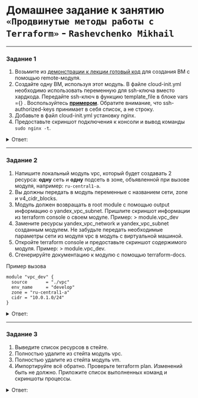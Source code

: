 # Домашнее задание к занятию `«Продвинутые методы работы с Terraform»` - `Rashevchenko Mikhail`

------

### Задание 1

1. Возьмите из [демонстрации к лекции готовый код](https://github.com/netology-code/ter-homeworks/tree/main/04/demonstration1) для создания ВМ с помощью remote-модуля.
2. Создайте одну ВМ, используя этот модуль. В файле cloud-init.yml необходимо использовать переменную для ssh-ключа вместо хардкода. Передайте ssh-ключ в функцию template_file в блоке vars ={} .
Воспользуйтесь [**примером**](https://grantorchard.com/dynamic-cloudinit-content-with-terraform-file-templates/). Обратите внимание, что ssh-authorized-keys принимает в себя список, а не строку.
3. Добавьте в файл cloud-init.yml установку nginx.
4. Предоставьте скриншот подключения к консоли и вывод команды ```sudo nginx -t```.


<details><summary>Ответ:</summary>
	
![image](https://github.com/mrashevchenko/gitlab-hw/assets/100411467/eac0e9a9-5677-4bd1-8876-2f8c13f87816)

* Скачал готовый код
* Файл [cloud-init.yml](https://github.com/mrashevchenko/gitlab-hw/blob/hw07-04/src/cloud-init.yml)
```bash
#cloud-config
users:
  - name: ubuntu
    groups: sudo
    shell: /bin/bash
    sudo: ['ALL=(ALL) NOPASSWD:ALL']
    ssh_authorized_keys:
      - ${ssh-authorized-keys}
package_update: true
package_upgrade: false
packages:
 - vim
 - nginx
```

*Передал ssh-ключ в файле ```main.tf```

```bash
data "template_file" "cloudinit" {
  template = file("./cloud-init.yml")
  vars = {
    ssh_public_key = file("~/.ssh/id_ed25519.pub")
  }
}

```
</details>

------

### Задание 2

1. Напишите локальный модуль vpc, который будет создавать 2 ресурса: **одну** сеть и **одну** подсеть в зоне, объявленной при вызове модуля, например: ```ru-central1-a```.
2. Вы должны передать в модуль переменные с названием сети, zone и v4_cidr_blocks.
3. Модуль должен возвращать в root module с помощью output информацию о yandex_vpc_subnet. Пришлите скриншот информации из terraform console о своем модуле. Пример: > module.vpc_dev  
4. Замените ресурсы yandex_vpc_network и yandex_vpc_subnet созданным модулем. Не забудьте передать необходимые параметры сети из модуля vpc в модуль с виртуальной машиной.
5. Откройте terraform console и предоставьте скриншот содержимого модуля. Пример: > module.vpc_dev.
6. Сгенерируйте документацию к модулю с помощью terraform-docs.    
 
Пример вызова

```
module "vpc_dev" {
  source       = "./vpc"
  env_name     = "develop"
  zone = "ru-central1-a"
  cidr = "10.0.1.0/24"
}
```

<details><summary>Ответ:</summary>

* ![image](https://github.com/mrashevchenko/gitlab-hw/assets/100411467/322cd532-957c-4789-a8ea-9cb3873e753b)
  
* ![image](https://github.com/mrashevchenko/gitlab-hw/assets/100411467/dba1613a-194a-4da6-ad59-f8bcb979de1e)
  
* ![image](https://github.com/mrashevchenko/gitlab-hw/assets/100411467/be5e6376-43c0-4560-90d5-bf0a552fd898)


Сгенерированная документация:
* [README.md](https://github.com/mrashevchenko/gitlab-hw/blob/hw07-04/src/vpc/README.md)

</details>

------

### Задание 3
1. Выведите список ресурсов в стейте.
2. Полностью удалите из стейта модуль vpc.
3. Полностью удалите из стейта модуль vm.
4. Импортируйте всё обратно. Проверьте terraform plan. Изменений быть не должно.
Приложите список выполненных команд и скриншоты процессы.
<details><summary>Ответ:</summary>

 ![image](https://github.com/mrashevchenko/gitlab-hw/assets/100411467/b6a3eea3-cc67-44db-9f4b-085934a828ff)
![image](https://github.com/mrashevchenko/gitlab-hw/assets/100411467/2de0639a-9f0b-431f-8a85-8e54f4bd4a13)
![image](https://github.com/mrashevchenko/gitlab-hw/assets/100411467/06e286bc-2fff-44ed-b405-a99f0b4a4840)
![image](https://github.com/mrashevchenko/gitlab-hw/assets/100411467/704138f2-206d-4a03-8f48-cd42897e5db9)
![image](https://github.com/mrashevchenko/gitlab-hw/assets/100411467/3caad9be-9053-46df-967f-f9316ffbdd05)
![image](https://github.com/mrashevchenko/gitlab-hw/assets/100411467/b1ecf140-8741-47ae-9fc1-774d6c371150)

```bash
root@netology:/opt/terraform/ter-homeworks/04/demo1# terraform state list 
data.template_file.cloudinit
module.test-vm.data.yandex_compute_image.my_image
module.test-vm.yandex_compute_instance.vm[0]
module.vpc_dev.yandex_vpc_network.vpc
module.vpc_dev.yandex_vpc_subnet.subnet
root@netology:/opt/terraform/ter-homeworks/04/demo1# terraform state rm module.vpc_dev
Removed module.vpc_dev.yandex_vpc_network.vpc
Removed module.vpc_dev.yandex_vpc_subnet.subnet
Successfully removed 2 resource instance(s).
root@netology:/opt/terraform/ter-homeworks/04/demo1# terraform state rm module.test-vm
Removed module.test-vm.data.yandex_compute_image.my_image
Removed module.test-vm.yandex_compute_instance.vm[0]
Successfully removed 2 resource instance(s).
root@netology:/opt/terraform/ter-homeworks/04/demo1# terraform state list
data.template_file.cloudinit
root@netology:/opt/terraform/ter-homeworks/04/demo1# terraform import module.vpc_dev.yandex_vpc_subnet.subnet e9b0hhf6nm59hs81cc7i
╷
│ Warning: Version constraints inside provider configuration blocks are deprecated
│ 
│   on .terraform/modules/test-vm/providers.tf line 2, in provider "template":
│    2:   version = "2.2.0"
│ 
│ Terraform 0.13 and earlier allowed provider version constraints inside the provider configuration block, but that is now
│ deprecated and will be removed in a future version of Terraform. To silence this warning, move the provider version
│ constraint into the required_providers block.
╵

data.template_file.cloudinit: Reading...
data.template_file.cloudinit: Read complete after 0s [id=364b1e22e82af0eec2e853b1e8ce83e223b5a4f288e9badfad34c0b3105f49e8]
module.test-vm.data.yandex_compute_image.my_image: Reading...
module.vpc_dev.yandex_vpc_subnet.subnet: Importing from ID "e9b0hhf6nm59hs81cc7i"...
module.vpc_dev.yandex_vpc_subnet.subnet: Import prepared!
  Prepared yandex_vpc_subnet for import
module.vpc_dev.yandex_vpc_subnet.subnet: Refreshing state... [id=e9b0hhf6nm59hs81cc7i]
module.test-vm.data.yandex_compute_image.my_image: Read complete after 1s [id=fd853sqaosrb2anl1uve]

Import successful!

The resources that were imported are shown above. These resources are now in
your Terraform state and will henceforth be managed by Terraform.

╷
│ Warning: Version constraints inside provider configuration blocks are deprecated
│ 
│   on .terraform/modules/test-vm/providers.tf line 2, in provider "template":
│    2:   version = "2.2.0"
│ 
│ Terraform 0.13 and earlier allowed provider version constraints inside the provider configuration block, but that is now
│ deprecated and will be removed in a future version of Terraform. To silence this warning, move the provider version
│ constraint into the required_providers block.
│ 
│ (and one more similar warning elsewhere)
╵

root@netology:/opt/terraform/ter-homeworks/04/demo1# terraform import module.vpc_dev.yandex_vpc_network.vpc enpie7iumfj9nui1am1l
╷
│ Warning: Version constraints inside provider configuration blocks are deprecated
│ 
│   on .terraform/modules/test-vm/providers.tf line 2, in provider "template":
│    2:   version = "2.2.0"
│ 
│ Terraform 0.13 and earlier allowed provider version constraints inside the provider configuration block, but that is now
│ deprecated and will be removed in a future version of Terraform. To silence this warning, move the provider version
│ constraint into the required_providers block.
╵

data.template_file.cloudinit: Reading...
data.template_file.cloudinit: Read complete after 0s [id=364b1e22e82af0eec2e853b1e8ce83e223b5a4f288e9badfad34c0b3105f49e8]
module.vpc_dev.yandex_vpc_network.vpc: Importing from ID "enpie7iumfj9nui1am1l"...
module.vpc_dev.yandex_vpc_network.vpc: Import prepared!
  Prepared yandex_vpc_network for import
module.vpc_dev.yandex_vpc_network.vpc: Refreshing state... [id=enpie7iumfj9nui1am1l]
module.test-vm.data.yandex_compute_image.my_image: Reading...
module.test-vm.data.yandex_compute_image.my_image: Read complete after 0s [id=fd853sqaosrb2anl1uve]

Import successful!

The resources that were imported are shown above. These resources are now in
your Terraform state and will henceforth be managed by Terraform.

╷
│ Warning: Version constraints inside provider configuration blocks are deprecated
│ 
│   on .terraform/modules/test-vm/providers.tf line 2, in provider "template":
│    2:   version = "2.2.0"
│ 
│ Terraform 0.13 and earlier allowed provider version constraints inside the provider configuration block, but that is now
│ deprecated and will be removed in a future version of Terraform. To silence this warning, move the provider version
│ constraint into the required_providers block.
│ 
│ (and one more similar warning elsewhere)
╵

root@netology:/opt/terraform/ter-homeworks/04/demo1# terraform import module.test-vm.yandex_compute_instance.vm[0] fhmcj1jrm4o8c23vn5em
╷
│ Warning: Version constraints inside provider configuration blocks are deprecated
│ 
│   on .terraform/modules/test-vm/providers.tf line 2, in provider "template":
│    2:   version = "2.2.0"
│ 
│ Terraform 0.13 and earlier allowed provider version constraints inside the provider configuration block, but that is now
│ deprecated and will be removed in a future version of Terraform. To silence this warning, move the provider version
│ constraint into the required_providers block.
╵

data.template_file.cloudinit: Reading...
data.template_file.cloudinit: Read complete after 0s [id=364b1e22e82af0eec2e853b1e8ce83e223b5a4f288e9badfad34c0b3105f49e8]
module.test-vm.data.yandex_compute_image.my_image: Reading...
module.test-vm.data.yandex_compute_image.my_image: Read complete after 0s [id=fd853sqaosrb2anl1uve]
module.test-vm.yandex_compute_instance.vm[0]: Importing from ID "fhmcj1jrm4o8c23vn5em"...
module.test-vm.yandex_compute_instance.vm[0]: Import prepared!
  Prepared yandex_compute_instance for import
module.test-vm.yandex_compute_instance.vm[0]: Refreshing state... [id=fhmcj1jrm4o8c23vn5em]

Import successful!

The resources that were imported are shown above. These resources are now in
your Terraform state and will henceforth be managed by Terraform.

╷
│ Warning: Version constraints inside provider configuration blocks are deprecated
│ 
│   on .terraform/modules/test-vm/providers.tf line 2, in provider "template":
│    2:   version = "2.2.0"
│ 
│ Terraform 0.13 and earlier allowed provider version constraints inside the provider configuration block, but that is now
│ deprecated and will be removed in a future version of Terraform. To silence this warning, move the provider version
│ constraint into the required_providers block.
│ 
│ (and one more similar warning elsewhere)
╵

root@netology:/opt/terraform/ter-homeworks/04/demo1# terraform state list 
data.template_file.cloudinit
module.test-vm.data.yandex_compute_image.my_image
module.test-vm.yandex_compute_instance.vm[0]
module.vpc_dev.yandex_vpc_network.vpc
module.vpc_dev.yandex_vpc_subnet.subnet

```

</details>
